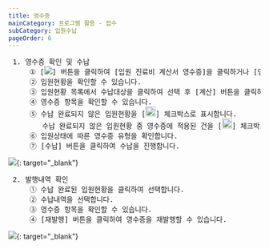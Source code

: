 ```yaml
---
title: 영수증
mainCategory: 프로그램 활용 - 접수
subCategory: 입원수납
pageOrder: 6
---
```


<pre>
 <t2><bold>1. 영수증 확인 및 수납 </bold></t2>
     ① [<img src="/images/{{page.url}}_btn_1.png">] 버튼을 클릭하여 [입원 진료비 계산서 영수증]을 클릭하거나 [영수증] 버튼을 클릭합니다.
     ② 입원현황을 확인할 수 있습니다.
     ③ 입원현황 목록에서 수납대상을 클릭하여 선택 후 [계산] 버튼을 클릭하여 ④에 표시합니다.
     ④ 영수증 항목을 확인할 수 있습니다. 
     ⑤ 수납 완료되지 않은 입원현황을 [<img src="/images/{{page.url}}_btn_2.png"  width="20" height="20">] 체크박스로 표시합니다.
        수납 완료되지 않은 입원현황 중 영수증에 적용된 건을 [<img src="/images/{{page.url}}_btn_3.png"  width="20" height="20">] 체크박스로 표시합니다.
     ⑥ 입원상태에 따른 영수증 유형을 확인합니다.
     ⑦ [수납] 버튼을 클릭하여 수납을 진행합니다.
</pre>

[![]({{site.url}}/images/{{page.url}}_1.png)]({{site.url}}/images/{{page.url}}_1.png){: target="_blank"}  

<pre>
 <t2><bold>2. 발행내역 확인 </bold></t2>
     ① 수납 완료된 입원현황을 클릭하여 선택합니다.
     ② 수납내역을 선택합니다.
     ③ 영수증 항목을 확인할 수 있습니다.
     ④ [재발행] 버튼을 클릭하여 영수증을 재발행할 수 있습니다.
</pre>

[![]({{site.url}}/images/{{page.url}}_2.png)]({{site.url}}/images/{{page.url}}_2.png){: target="_blank"}  